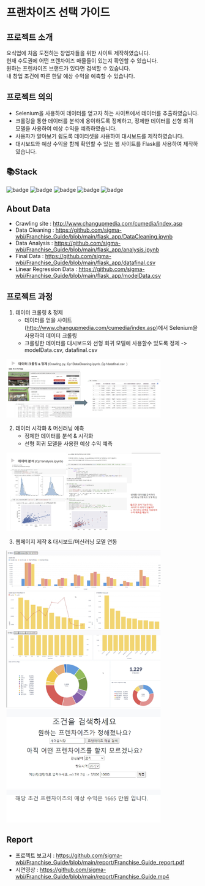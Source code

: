 # 프랜차이즈 선택 가이드


## 프로젝트 소개
요식업에 처음 도전하는 창업자들을 위한 사이트 제작하였습니다. <br>
현재 수도권에 어떤 프렌차이즈 매물들이 있는지 확인할 수 있습니다.<br>
원하는 프렌차이즈 브랜드가 있다면 검색할 수 있습니다. <br>
내 창업 조건에 따른 한달 예상 수익을 예측할 수 있습니다.<br>

## 프로젝트 의의
* Selenium을 사용하여 데이터를 얻고자 하는 사이트에서 데이터를 추출하였습니다. 
* 크롤링을 통한 데이터를 분석에 용이하도록 정제하고, 정제한 데이터를 선형 회귀 모델을 사용하여 예상 수익을 예측하였습니다.
* 사용자가 알아보기 쉽도록 데이터셋을 사용하여 대시보드를 제작하였습니다.
* 대시보드와 예상 수익을 함께 확인할 수 있는 웹 사이트를 Flask를 사용하여 제작하였습니다. 

## 📚Stack
![badge](https://img.shields.io/badge/Selenium-21B352?style=flat-square&logo=selenium&logoColor=white)
![badge](https://img.shields.io/badge/PostgreSQL-4169E1?style=flat-square&logo=postgresql&logoColor=white)
![badge](https://img.shields.io/badge/Metabase-509EE3?style=flat-square&logo=metabase&logoColor=white)
![badge](https://img.shields.io/badge/scikit-learn-F7931E?style=flat-square&logo=scikitlearn&logoColor=white)
![badge](https://img.shields.io/badge/Flask-000000?style=flat-square&logo=flask&logoColor=white)

## About Data 
* Crawling site : http://www.changupmedia.com/cumedia/index.asp
* Data Cleaning : https://github.com/sigma-wbi/Franchise_Guide/blob/main/flask_app/DataCleaning.ipynb
* Data Analysis : https://github.com/sigma-wbi/Franchise_Guide/blob/main/flask_app/analysis.ipynb
* Final Data : https://github.com/sigma-wbi/Franchise_Guide/blob/main/flask_app/datafinal.csv
* Linear Regression Data : https://github.com/sigma-wbi/Franchise_Guide/blob/main/flask_app/modelData.csv

## 프로젝트 과정

1. 데이터 크롤링 & 정제
    - 데이터를 얻을 사이트(http://www.changupmedia.com/cumedia/index.asp)에서 Selenium을 사용하여 데이터 크롤링
    - 크롤링한 데이터를 대시보드와 선형 회귀 모델에 사용할수 있도록 정제 -> modelData.csv, datafinal.csv
<img width="80%" src="images\5.jpg"/>

2. 데이터 시각화 & 머신러닝 예측
    - 정제한 데이터를 분석 & 시각화
    - 선형 회귀 모델을 사용한 예상 수익 예측
<img width="80%" src="images\6.jpg"/>

3. 웹페이지 제작 & 대시보드/머신러닝 모델 연동
<img width="80%" src="images\3.jpg"/>
<img width="80%" src="images\4.jpg"/>
<img width="80%" src="images\7.jpg"/>
<img width="80%" src="images\8.jpg"/>


## Report
* 프로젝트 보고서 : https://github.com/sigma-wbi/Franchise_Guide/blob/main/report/Franchise_Guide_report.pdf
* 시연영상 : https://github.com/sigma-wbi/Franchise_Guide/blob/main/report/Franchise_Guide.mp4
